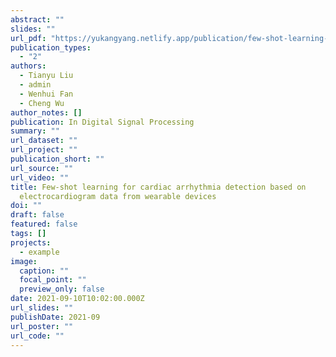 ```yaml
---
abstract: ""
slides: ""
url_pdf: "https://yukangyang.netlify.app/publication/few-shot-learning-for-cardiac-arrhythmia-detection-based-on-electrocardiogram-data-from-wearable-devices/Digital_Signal_Processing.pdf"
publication_types:
  - "2"
authors:
  - Tianyu Liu
  - admin
  - Wenhui Fan
  - Cheng Wu
author_notes: []
publication: In Digital Signal Processing
summary: ""
url_dataset: ""
url_project: ""
publication_short: ""
url_source: ""
url_video: ""
title: Few-shot learning for cardiac arrhythmia detection based on
  electrocardiogram data from wearable devices
doi: ""
draft: false
featured: false
tags: []
projects:
  - example
image:
  caption: ""
  focal_point: ""
  preview_only: false
date: 2021-09-10T10:02:00.000Z
url_slides: ""
publishDate: 2021-09
url_poster: ""
url_code: ""
---
```

